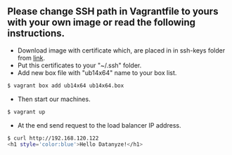 ## Please change SSH path in Vagrantfile to yours with your own image or read the following instructions.

  - Download image with certificate which, are placed in in ssh-keys folder from [link](https://goo.gl/Oam3Ln).
  - Put this certificates to your "~/.ssh" folder.
  - Add new box file with "ub14x64" name to your box list. 
```sh
$ vagrant box add ub14x64 ub14x64.box
```
  - Then start our machines.
```sh
$ vagrant up
```
  - At the end send request to the load balancer IP address.
```sh
$ curl http://192.168.120.122
<h1 style='color:blue'>Hello Datanyze!</h1>
```
